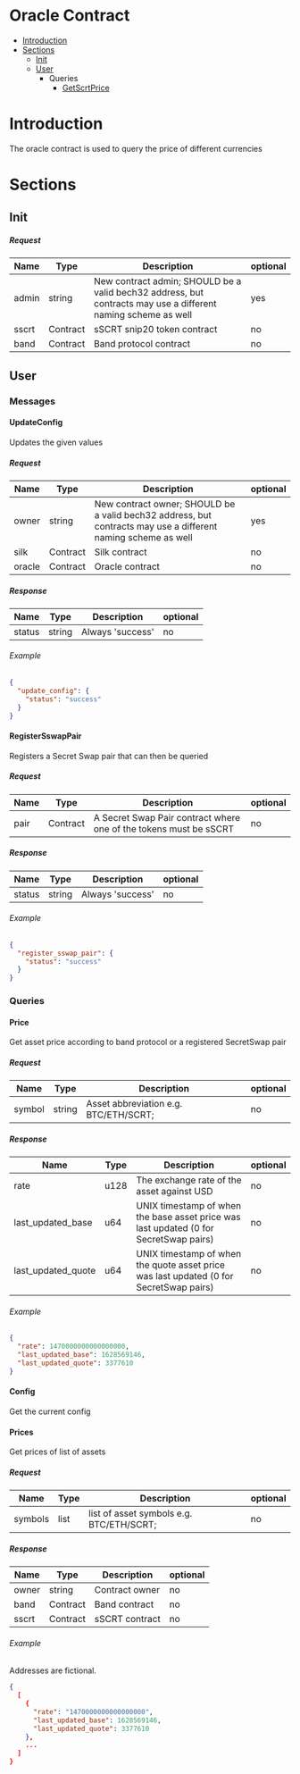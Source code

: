 # Oracle Contract
* [Introduction](#Introduction)
* [Sections](#Sections)
    * [Init](#Init)
    * [User](#User)
        * Queries
            * [GetScrtPrice](#GetScrtPrice)
# Introduction
The oracle contract is used to query the price of different currencies

# Sections

## Init

##### Request

|Name      |Type      |Description                                                                                                        | optional |
|----------|----------|-------------------------------------------------------------------------------------------------------------------|----------|
|admin     | string   |  New contract admin; SHOULD be a valid bech32 address, but contracts may use a different naming scheme as well    |  yes     |
|sscrt     | Contract |  sSCRT snip20 token contract |  no      |
|band      | Contract |  Band protocol contract   |  no      |

## User

### Messages

#### UpdateConfig
Updates the given values

##### Request

|Name      |Type      |Description                                                                                                        | optional |
|----------|----------|-------------------------------------------------------------------------------------------------------------------|----------|
|owner     | string   |  New contract owner; SHOULD be a valid bech32 address, but contracts may use a different naming scheme as well    |  yes     |
|silk      | Contract |  Silk contract                                                                                                    |  no      |
|oracle    | Contract |  Oracle contract                                                                                                  |  no      |

##### Response

|Name      |Type      |Description                                                                                                        | optional |
|----------|----------|-------------------------------------------------------------------------------------------------------------------|----------|
|status    | string   | Always 'success'                                                                                                  |  no      |

###### Example

```json
{
  "update_config": {
    "status": "success"
  }
}
```

#### RegisterSswapPair 
Registers a Secret Swap pair that can then be queried

##### Request

|Name      |Type      |Description                                                                                                        | optional |
|----------|----------|-------------------------------------------------------------------------------------------------------------------|----------|
|pair      | Contract |  A Secret Swap Pair contract where one of the tokens must be sSCRT                                                |  no      |

##### Response

|Name      |Type      |Description                                                                                                        | optional |
|----------|----------|-------------------------------------------------------------------------------------------------------------------|----------|
|status    | string   | Always 'success'                                                                                                  |  no      |

###### Example

```json
{
  "register_sswap_pair": {
    "status": "success"
  }
}
```

### Queries

#### Price
Get asset price according to band protocol or a registered SecretSwap pair

##### Request

|Name        |Type    |Description                                                                                                            | optional |
|------------|--------|-----------------------------------------------------------------------------------------------------------------------|----------|
|symbol      | string |  Asset abbreviation e.g. BTC/ETH/SCRT;                                                                                |  no      |

##### Response

|Name               |Type    |Description                                                                                                     | optional |
|-------------------|--------|----------------------------------------------------------------------------------------------------------------|----------|
|rate               | u128   | The exchange rate of the asset against USD                                                                     |  no      |
|last_updated_base  | u64    | UNIX timestamp of when the base asset price was last updated (0 for SecretSwap pairs)                          |  no      |
|last_updated_quote | u64    | UNIX timestamp of when the quote asset price was last updated (0 for SecretSwap pairs)                         |  no      |

###### Example

```json
{
  "rate": 1470000000000000000,
  "last_updated_base": 1628569146,
  "last_updated_quote": 3377610
}
```

#### Config
Get the current config

#### Prices
Get prices of list of assets
##### Request

|Name        |Type    |Description                                                                                                            | optional |
|------------|--------|-----------------------------------------------------------------------------------------------------------------------|----------|
|symbols      | list |  list of asset symbols e.g. BTC/ETH/SCRT;   |  no      |
##### Response

|Name      |Type      |Description                                                                                                        | optional |
|----------|----------|-------------------------------------------------------------------------------------------------------------------|----------|
|owner     | string   | Contract owner                                                                                                    |  no      |
|band      | Contract | Band contract                                                                                                     |  no      |
|sscrt     | Contract | sSCRT contract                                                                                                    |  no      |

###### Example

Addresses are fictional.

```json
{
  [
    {
      "rate": "1470000000000000000",
      "last_updated_base": 1628569146,
      "last_updated_quote": 3377610
    },
    ...
  ]
}
```

